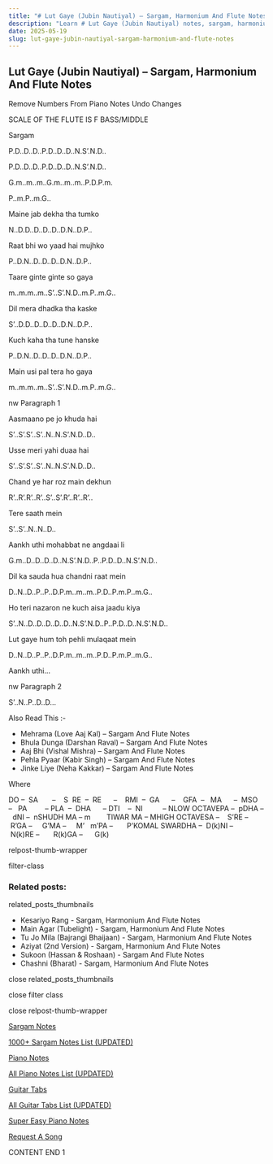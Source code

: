 ```yaml
---
title: "# Lut Gaye (Jubin Nautiyal) – Sargam, Harmonium And Flute Notes"
description: "Learn # Lut Gaye (Jubin Nautiyal) notes, sargam, harmonium notations and flute notes. Easy step-by-step tutorial for beginners."
date: 2025-05-19
slug: lut-gaye-jubin-nautiyal-sargam-harmonium-and-flute-notes
---
```


## Lut Gaye (Jubin Nautiyal) – Sargam, Harmonium And Flute Notes

Remove Numbers From Piano Notes
Undo Changes

SCALE OF THE FLUTE IS F BASS/MIDDLE

Sargam

P.D..D..D..P.D..D..D..N.S’.N.D..

P.D..D..D..P.D..D..D..N.S’.N.D..

G.m..m..m..G.m..m..m..P.D.P.m.

P..m.P..m.G..

Maine jab dekha tha tumko

N..D.D..D..D..D..D.N..D.P..

Raat bhi wo yaad hai mujhko

P..D.N..D..D..D..D.N..D.P..

Taare ginte ginte so gaya

m..m.m..m..S’..S’.N.D..m.P..m.G..

Dil mera dhadka tha kaske

S’..D.D..D..D..D..D.N..D.P..

Kuch kaha tha tune hanske

P..D.N..D..D..D..D.N..D.P..

Main usi pal tera ho gaya

m..m.m..m..S’..S’.N.D..m.P..m.G..

nw Paragraph 1

Aasmaano pe jo khuda hai

S’..S’.S’..S’..N..N.S’.N.D..D..

Usse meri yahi duaa hai

S’..S’.S’..S’..N..N.S’.N.D..D..

Chand ye har roz main dekhun

R’..R’.R’..R’..S’..S’.R’..R’..R’..

Tere saath mein

S’..S’..N..N..D..

Aankh uthi mohabbat ne angdaai li

G.m..D..D..D..D..N.S’.N.D..P..P.D..D..N.S’.N.D..

Dil ka sauda hua chandni raat mein

D..N..D..P..P..D.P.m..m..m..P.D..P.m.P..m.G..

Ho teri nazaron ne kuch aisa jaadu kiya

S’..N..D..D..D..D..D..N.S’.N.D..P..P.D..D..N.S’.N.D..

Lut gaye hum toh pehli mulaqaat mein

D..N..D..P..P..D.P.m..m..m..P.D..P.m.P..m.G..

Aankh uthi…

nw Paragraph 2

S’..N..P..D..D…

Also Read This :-

* Mehrama (Love Aaj Kal) – Sargam And Flute Notes
* Bhula Dunga (Darshan Raval) – Sargam And Flute Notes
* Aaj Bhi (Vishal Mishra) – Sargam And Flute Notes
* Pehla Pyaar (Kabir Singh) – Sargam And Flute Notes
* Jinke Liye (Neha Kakkar) – Sargam And Flute Notes

Where



DO –  SA       –    S  RE  –  RE      –    RMI  –  GA      –    GFA  –   MA      –  MSO  –   PA         – PLA  –  DHA      – DTI    –  NI          – NLOW OCTAVEPA –  pDHA –  dNI –  nSHUDH MA – m        TIWAR MA – MHIGH OCTAVESA –    S’RE –     R’GA –     G’MA –     M’   m’PA –       P’KOMAL SWARDHA –  D(k)NI –       N(k)RE –       R(k)GA –      G(k)

relpost-thumb-wrapper

filter-class

### Related posts:

related_posts_thumbnails

* Kesariyo Rang - Sargam, Harmonium And Flute Notes
* Main Agar (Tubelight) - Sargam, Harmonium And Flute Notes
* Tu Jo Mila (Bajrangi Bhaijaan) - Sargam, Harmonium And Flute Notes
* Aziyat (2nd Version) - Sargam, Harmonium And Flute Notes
* Sukoon (Hassan & Roshaan) - Sargam And Flute Notes
* Chashni (Bharat) - Sargam, Harmonium And Flute Notes

close related_posts_thumbnails

close filter class

close relpost-thumb-wrapper

[Sargam Notes](https://www.notationsworld.com/sargam-notes.html)

[1000+ Sargam Notes List (UPDATED)](https://www.notationsworld.com/all-songs-list-sargam-notes.html)

[Piano Notes](https://www.notationsworld.com/piano-notes.html)

[All Piano Notes List (UPDATED)](https://www.notationsworld.com/all-songs-list-piano-notes.html)

[Guitar Tabs](https://www.notationsworld.com/guitar-tabs.html)

[All Guitar Tabs List (UPDATED)](https://www.notationsworld.com/all-songs-list-guitar-tabs.html)

[Super Easy Piano Notes](https://studywall.in/)

[Request A Song](https://www.notationsworld.com/request-a-song.html)

CONTENT END 1


